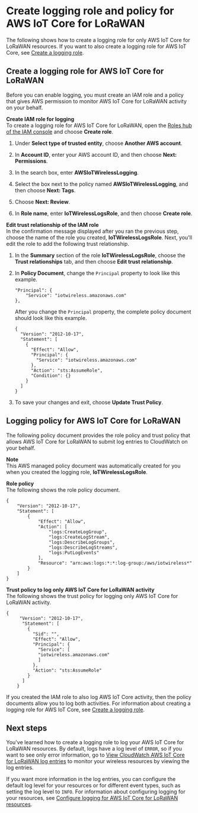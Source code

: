 # Create logging role and policy for AWS IoT Core for LoRaWAN<a name="connect-iot-lorawan-create-logging-role-policy"></a>

The following shows how to create a logging role for only AWS IoT Core for LoRaWAN resources\. If you want to also create a logging role for AWS IoT Core, see [Create a logging role](configure-logging.md#create-logging-role)\.

## Create a logging role for AWS IoT Core for LoRaWAN<a name="connect-iot-lorawan-logging-role"></a>

Before you can enable logging, you must create an IAM role and a policy that gives AWS permission to monitor AWS IoT Core for LoRaWAN activity on your behalf\.

**Create IAM role for logging**  
To create a logging role for AWS IoT Core for LoRaWAN, open the [Roles hub of the IAM console](https://console.aws.amazon.com/iam/home#/roles) and choose **Create role**\.

1. Under **Select type of trusted entity**, choose **Another AWS account**\.

1. In **Account ID**, enter your AWS account ID, and then choose **Next: Permissions**\.

1. In the search box, enter **AWSIoTWirelessLogging**\.

1. Select the box next to the policy named **AWSIoTWirelessLogging**, and then choose **Next: Tags**\.

1. Choose **Next: Review**\.

1. In **Role name**, enter **IoTWirelessLogsRole**, and then choose **Create role**\.

**Edit trust relationship of the IAM role**  
In the confirmation message displayed after you ran the previous step, choose the name of the role you created, **IoTWirelessLogsRole**\. Next, you'll edit the role to add the following trust relationship\.

1. In the **Summary** section of the role **IoTWirelessLogsRole**, choose the **Trust relationships** tab, and then choose **Edit trust relationship**\.

1. In **Policy Document**, change the `Principal` property to look like this example\.

   ```
   "Principal": { 
       "Service": "iotwireless.amazonaws.com" 
   },
   ```

   After you change the `Principal` property, the complete policy document should look like this example\.

   ```
   {
     "Version": "2012-10-17",
     "Statement": [
       {
         "Effect": "Allow",
         "Principal": {
           "Service": "iotwireless.amazonaws.com"
         },
         "Action": "sts:AssumeRole",
         "Condition": {}
       }
     ]
   }
   ```

1. To save your changes and exit, choose **Update Trust Policy**\.

## Logging policy for AWS IoT Core for LoRaWAN<a name="connect-iot-lorawan-logging-policy"></a>

The following policy document provides the role policy and trust policy that allows AWS IoT Core for LoRaWAN to submit log entries to CloudWatch on your behalf\.

**Note**  
This AWS managed policy document was automatically created for you when you created the logging role, **IoTWirelessLogsRole**\.

**Role policy**  
The following shows the role policy document\.

```
{
    "Version": "2012-10-17",
    "Statement": [
        {
            "Effect": "Allow",
            "Action": [
                "logs:CreateLogGroup",
                "logs:CreateLogStream",
                "logs:DescribeLogGroups",
                "logs:DescribeLogStreams",
                "logs:PutLogEvents"
            ],
            "Resource": "arn:aws:logs:*:*:log-group:/aws/iotwireless*"
        }
    ]
}
```

**Trust policy to log only AWS IoT Core for LoRaWAN activity**  
The following shows the trust policy for logging only AWS IoT Core for LoRaWAN activity\.

```
{
     "Version": "2012-10-17",
      "Statement": [
        {
          "Sid": "",
          "Effect": "Allow",
          "Principal": {
            "Service": [
            "iotwireless.amazonaws.com"
            ]
          },
          "Action": "sts:AssumeRole"
        }
      ]
    }
```

If you created the IAM role to also log AWS IoT Core activity, then the policy documents allow you to log both activities\. For information about creating a logging role for AWS IoT Core, see [Create a logging role](configure-logging.md#create-logging-role)\.

## Next steps<a name="connect-iot-lorawan-logging-role-next-steps"></a>

You've learned how to create a logging role to log your AWS IoT Core for LoRaWAN resources\. By default, logs have a log level of `ERROR`, so if you want to see only error information, go to [View CloudWatch AWS IoT Core for LoRaWAN log entries](connect-iot-lorawan-cwl-format.md) to monitor your wireless resources by viewing the log entries\.

If you want more information in the log entries, you can configure the default log level for your resources or for different event types, such as setting the log level to `INFO`\. For information about configuring logging for your resources, see [Configure logging for AWS IoT Core for LoRaWAN resources](connect-iot-lorawan-configure-resource-logging.md)\.